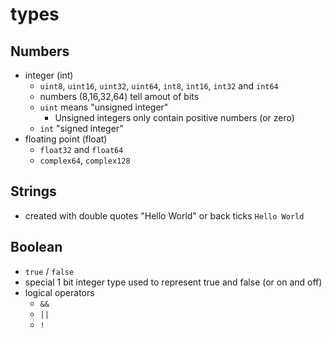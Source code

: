 # types

## Numbers
- integer (int)
  - `uint8`, `uint16`, `uint32`, `uint64`, `int8`, `int16`, `int32` and `int64`
  - numbers (8,16,32,64) tell amout of bits 
  - `uint` means "unsigned integer"
    -  Unsigned integers only contain positive numbers (or zero)
  - `int` "signed integer"
- floating point (float)
  - `float32` and `float64`
  - `complex64`, `complex128`

## Strings
- created with double quotes "Hello World" or back ticks `Hello World`


## Boolean
- `true` / `false`
- special 1 bit integer type used to represent true and false (or on and off)
- logical operators
  - `&&`
  - `||`
  - `!`

